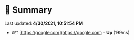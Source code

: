 # 📖 Summary
Last updated: **4/30/2021, 10:51:54 PM**

- `GET` [https://google.com](https://google.com) - **Up** (199ms)
